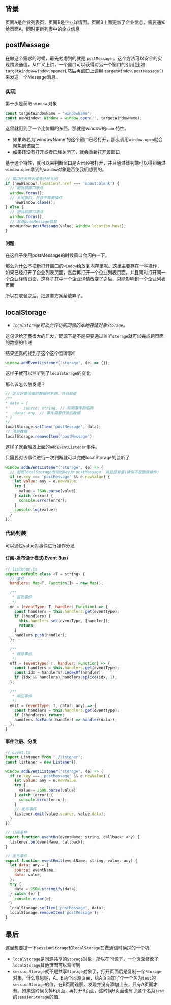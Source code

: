 ## 背景

页面A是企业列表页，页面B是企业详情面。页面B上面更新了企业信息，需要通知给页面A，同时更新列表中的企业信息

## postMessage

在做这个需求的时候，最先考虑到的就是 `postMessage` 。这个方法可以安全的实现跨源通信，从广义上讲，一个窗口可以获得对另一个窗口的引用(比如 `targetWindow=window.opener`),然后再窗口上调用 `targetWindow.postMessage()` 来发送一个Message消息。

### 实现

第一步是获取 `window` 对象

```js
const targetWindowName = "windowName";
const newWindow: Window = window.open('', targetWindowName);
```

这里就用到了一个比价偏的东西。那就是window的`name`特性。

- 如果命名为'windowName'的这个窗口已经打开，那么调用`window.open`就会聚焦到该窗口
- 如果还没有打开或者已经关闭了，就会重新打开该窗口

基于这个特性，就可以来判断窗口是否已经被打开，并且通过该判端可以得到通过`window.open`拿到的`window`对象是否使我们想要的。

```js
// 窗口还未开大或者已经关闭
if (newWindow?.location?.href === 'about:blank') {
  // 把当前窗口激活
  window.focus();
  // 关闭窗口，并且不需要操作
	newWindow.close();
} else {
  // 把当前窗口激活
  window.focus();
  // 发送poseMessage信息
  newWindow.postMessage(value, window.location.host);
}
```

#### 问题

在这样子使用postMessage的时候窗口会闪白一下。

那么为什么不把新打开窗口的`window`给放到内存里呢。这里主要存在一种操作，如果已经打开了企业列表页面，然后再打开一个企业列表页面，并且同时打开同一个企业详情页面，这样子其中一个企业详情改变了之后，只能影响到一个企业列表页面

所以在取舍之后，把这套方案给放弃了。

## localStorage

- *`localStorage`可以允许访问同源的本地存储对象`Storage`。*

这句话给了我很大的启发，同源下是不是只要通过监听`storage`就可以完成跨页面的数据的传递

结果还真的找到了这个这个监听事件

```js
window.addEventListener('storage', (e) => {});
```

这样子就可以监听到了`localStorage`的变化

那么该怎么触发呢？

```js
// 定义好要设置的数据的名称，并且赋值
/**
* data = {
*		source: string, // 标明事件的名称
* 	data: any, // 事件需要传递的数据
* }
*/
localStorage.setItem('postMessage', data);
// 清楚数据
localStorage.removeItem('postMessage');

```

这样子就会触发上面的`addEventListener`事件。

只需要对该事件进行一次判断就可以完成localStorage的监听了

```js
window.addEventListener('storage', (e) => {
  // 判断localStorage改动的key为'postMessage' 并且是有值(确保不是删除操作)
  if (e.key === 'postMessage' && e.newValue) {
    let value: any = e.newValue;
    try {
      value = JSON.parse(value);
    } catch (error) {
      console.error(error);
    }
    console.log(value);
  }
});
```

### 代码封装

可以通过value对事件进行操作分发

#### 订阅-发布设计模式(Event Bus)

```js
// listener.ts
export default class <T = string> {
  // 事件
  handlers: Map<T, Function[]> = new Map();

  /**
   * 监听事件
   */
  on = (eventType: T, handler: Function) => {
    const handlers = this.handlers.get(eventType);
    if (!handlers) {
      this.handlers.set(eventType, [handler]);
      return;
    }
    handlers.push(handler);
  };

  /**
   * 移除事件
   */
  off = (eventType: T, handler: Function) => {
    const handlers = this.handlers.get(eventType);
    const idx = handlers?.indexOf(handler);
    if (idx && handlers) handlers.splice(idx, 1);
  };

  /**
   * 响应事件
   */
  emit = (eventType: T, data?: any) => {
    const handlers = this.handlers.get(eventType);
    if (!handlers) return;
    handlers.forEach((handler) => handler(data));
  };
}

```

#### 事件注册、分发

```js
// event.ts
import Listener from './listener';
const listener = new Listener();

window.addEventListener('storage', (e) => {
  if (e.key === 'postMessage' && e.newValue) {
    let value: any = e.newValue;
    try {
      value = JSON.parse(value);
    } catch (error) {
      console.error(error);
    }
    // 发布事件
    listener.emit(value.source, value.data);
  }
});

// 订阅事件
export function eventOn(eventName: string, callback: any) {
  listener.on(eventName, callback);
}

// 发布事件
export function eventEmit(eventName: string, value: any) {
  let data: any = {
    source: eventName,
    data: value,
  };
  try {
    data = JSON.stringify(data);
  } catch (e) {
    console.error(e);
  }
  localStorage.setItem('postMessage', data);
  localStorage.removeItem('postMessage');
}

```



## 最后

这里想要提一下`sessionStorage`和`localStorage`在做通信时候踩的一个坑

- `localStorage`是同源共享的`Storage`对象，所以在同源下，一个页面修改了`localStorage`其他页面可以监听到
- `sessionStorage`就不是共享`Storage`对象了，打开页面后是复制一个`Storage`对象。什么意思呢，A、B两个同源页面，给A页面加了个一个名为`test`的`sessionStorage`的值，在B页面观察，发现并没有添加上去，只有A页面才有。如果这时候关掉B页面，再打开B页面，这时候B页面也有了这个名为`test`的`sessionStorage`的值.